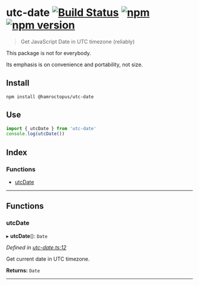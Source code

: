 
utc-date [![Build Status](https://travis-ci.org/strong-roots-capital/utc-date.svg?branch=master)](https://travis-ci.org/strong-roots-capital/utc-date) [![npm](https://img.shields.io/npm/dt/@hamroctopus/utc-date.svg)](https://www.npmjs.com/package/@hamroctopus/utc-date) [![npm version](https://img.shields.io/npm/v/@hamroctopus/utc-date.svg)](https://npmjs.org/package/@hamroctopus/utc-date)
=======================================================================================================================================================================================================================================================================================================================================================================================================

> Get JavaScript Date in UTC timezone (reliably)

This package is not for everybody.

Its emphasis is on convenience and portability, not size.

Install
-------

```shell
npm install @hamroctopus/utc-date
```

Use
---

```typescript
import { utcDate } from 'utc-date'
console.log(utcDate())
```

## Index

### Functions

* [utcDate](#utcdate)

---

## Functions

<a id="utcdate"></a>

###  utcDate

▸ **utcDate**(): `Date`

*Defined in [utc-date.ts:12](https://github.com/strong-roots-capital/utc-date/blob/bdb7a10/src/utc-date.ts#L12)*

Get current date in UTC timezone.

**Returns:** `Date`

___

